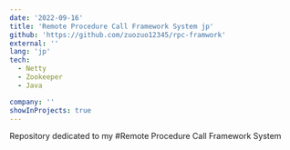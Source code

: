```yaml
---
date: '2022-09-16'
title: 'Remote Procedure Call Framework System jp'
github: 'https://github.com/zuozuo12345/rpc-framwork'
external: ''
lang: 'jp'
tech:
  - Netty
  - Zookeeper
  - Java

company: ''
showInProjects: true
---
```

Repository dedicated to my #Remote Procedure Call Framework System
